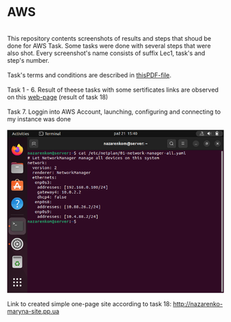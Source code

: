 # AWS
<br> This repository contents screenshots of results and steps that shoud be done for AWS Task. Some tasks were done with several steps that were also shot.
Every screenshot's name consists of suffix Lec1, task's and step's number. </br>
<br> Task's terms and conditions are described in [thisPDF-file](https://github.com/marinaimeninnik/AWS/blob/main/Task%20AWS.pdf). </br>
<br>Task 1 - 6. Result of theese tasks with some sertificates links are observed on this [web-page](http://nazarenko-maryna-site.pp.ua) (result of task 18)</br>
<br>Task 7. Loggin into AWS Account, launching, configuring and connecting to my instance was done</br>
<br>![Instance_launched](https://github.com/marinaimeninnik/Networking-L1/blob/main/Task%201%20-%20Server%20-%20static%20addresse%20on%20all%20interfaces.png)</br>



Link to created simple one-page site according to task 18:
http://nazarenko-maryna-site.pp.ua
